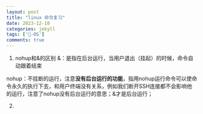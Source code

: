 ```yaml
---
layout: post
title: "linux 命令复习"
date: 2023-12-10
categories: jekyll
tags: ['🥁-OS']
comments: true
---
```


1. nohup和&的区别
&：是指在后台运行，当用户退出（挂起）的时候，命令自动跟着结束

nohup：不挂断的运行，注意**没有后台运行的功能**，指用nohup运行命令可以使命令永久的执行下去，和用户终端没有关系，例如我们断开SSH连接都不会影响他的运行，注意了nohup没有后台运行的意思；&才是后台运行；

2. 

